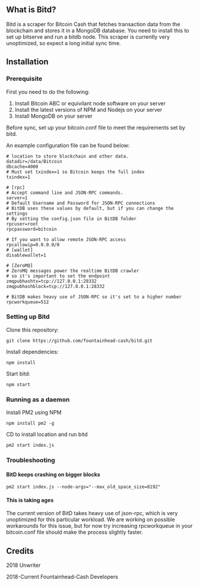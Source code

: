 ## What is Bitd?

Bitd is a scraper for Bitcoin Cash that fetches transaction data from the blockchain and stores it in a MongoDB database. You need to install this to set up bitserve and run a bitdb node. This scraper is currently very unoptimized, so expect a long initial sync time.

## Installation

### Prerequisite
First you need to do the following:
1. Install Bitcoin ABC or equivilant node software on your server
2. Install the latest versions of NPM and Nodejs on your server
2. Install MongoDB on your server

Before sync, set up your bitcoin.conf file to meet the requirements set by bitd. 

An example configuration file can be found below:
```
# location to store blockchain and other data.
datadir=/data/Bitcoin
dbcache=4000
# Must set txindex=1 so Bitcoin keeps the full index
txindex=1

# [rpc]
# Accept command line and JSON-RPC commands.
server=1
# Default Username and Password for JSON-RPC connections
# BitDB uses these values by default, but if you can change the settings
# By setting the config.json file in BitDB folder
rpcuser=root
rpcpassword=bitcoin

# If you want to allow remote JSON-RPC access
rpcallowip=0.0.0.0/0
# [wallet]
disablewallet=1

# [ZeroMQ]
# ZeroMQ messages power the realtime BitDB crawler
# so it's important to set the endpoint
zmqpubhashtx=tcp://127.0.0.1:28332
zmqpubhashblock=tcp://127.0.0.1:28332

# BitDB makes heavy use of JSON-RPC so it's set to a higher number
rpcworkqueue=512
```

### Setting up Bitd

Clone this repository:
```
git clone https://github.com/fountainhead-cash/bitd.git
```

Install dependencies:
```
npm install
```

Start bitd:
```
npm start
```

### Running as a daemon

Install PM2 using NPM
```
npm install pm2 -g
```

CD to install location and run bitd
```
pm2 start index.js
```

### Troubleshooting

#### BitD keeps crashing on bigger blocks
```
pm2 start index.js --node-args="--max_old_space_size=8192"
```

#### This is taking ages

The current version of BitD takes heavy use of json-rpc, which is very unoptimized for this particular workload. We are working on possible workarounds for this issue, but for now try increasing rpcworkqueue in your bitcoin.conf file should make the process slightly faster.


## Credits

2018 Unwriter

2018-Current Fountainhead-Cash Developers
